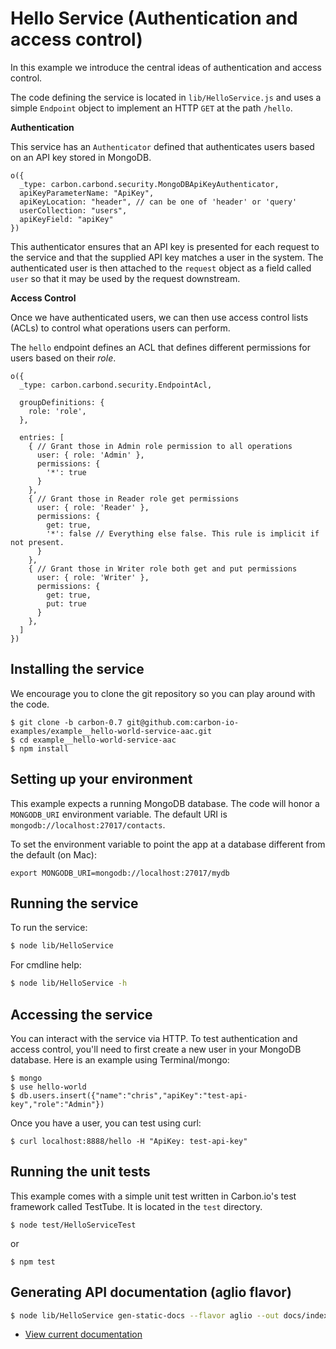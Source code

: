 # Hello Service (Authentication and access control)

In this example we introduce the central ideas of authentication and access control. 

The code defining the service is located in ```lib/HelloService.js``` and uses a simple ```Endpoint``` object 
to implement an HTTP ```GET``` at the path ```/hello```. 

**Authentication**

This service has an ```Authenticator``` defined that authenticates users based on an API key stored in MongoDB.

```node
o({
  _type: carbon.carbond.security.MongoDBApiKeyAuthenticator,
  apiKeyParameterName: "ApiKey",
  apiKeyLocation: "header", // can be one of 'header' or 'query'
  userCollection: "users",
  apiKeyField: "apiKey"
})
```

This authenticator ensures that an API key is presented for each request to the service and that the 
supplied API key matches a user in the system. The authenticated user is then attached to the ```request``` 
object as a field called ```user``` so that it may be used by the request downstream. 

**Access Control**

Once we have authenticated users, we can then use access control lists (ACLs) to control what operations users can perform. 

The ```hello``` endpoint defines an ACL that defines different permissions for users based on their *role*. 

```node
o({
  _type: carbon.carbond.security.EndpointAcl,

  groupDefinitions: {
    role: 'role',
  },

  entries: [
    { // Grant those in Admin role permission to all operations
      user: { role: 'Admin' },
      permissions: {
        '*': true
      }
    },
    { // Grant those in Reader role get permissions
      user: { role: 'Reader' },
      permissions: {
        get: true,
        '*': false // Everything else false. This rule is implicit if not present.
      }
    },
    { // Grant those in Writer role both get and put permissions
      user: { role: 'Writer' },
      permissions: {
        get: true,
        put: true
      }
    },
  ]
})
```

## Installing the service

We encourage you to clone the git repository so you can play around
with the code. 

```
$ git clone -b carbon-0.7 git@github.com:carbon-io-examples/example__hello-world-service-aac.git
$ cd example__hello-world-service-aac
$ npm install
```

## Setting up your environment

This example expects a running MongoDB database. The code will honor a ```MONGODB_URI``` environment variable. The default URI is
```mongodb://localhost:27017/contacts```.

To set the environment variable to point the app at a database different from the default (on Mac):
```
export MONGODB_URI=mongodb://localhost:27017/mydb
```

## Running the service

To run the service:

```sh
$ node lib/HelloService
```

For cmdline help:

```sh
$ node lib/HelloService -h
```

## Accessing the service

You can interact with the service via HTTP. To test authentication and access control, you'll need to first create a new user in your MongoDB database. Here is an example using Terminal/mongo:

```
$ mongo
$ use hello-world
$ db.users.insert({"name":"chris","apiKey":"test-api-key","role":"Admin"})
```

Once you have a user, you can test using curl:

```
$ curl localhost:8888/hello -H "ApiKey: test-api-key"
```


## Running the unit tests

This example comes with a simple unit test written in Carbon.io's test framework called TestTube. It is located in the ```test``` directory. 

```
$ node test/HelloServiceTest
```

or 

```
$ npm test
```

## Generating API documentation (aglio flavor)

```sh
$ node lib/HelloService gen-static-docs --flavor aglio --out docs/index.html
```

* [View current documentation](
http://htmlpreview.github.io/?https://raw.githubusercontent.com/carbon-io-examples/example__hello-world-service-aac/blob/carbon-0.7/docs/index.html)
